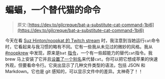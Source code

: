 # 蝙蝠，一个替代猫的命令

> 原文:[https://dev.to/gilcreque/bat-a-substitute-cat-command-1bj6](https://dev.to/gilcreque/bat-a-substitute-cat-command-1bj6)

今天在看 [Suz Hinton/noopkat 的 Twitch stream](https://www.twitch.tv/videos/393424707) 时，我注意到当她运行`cat`命令时，它看起来与我习惯的略有不同。它有一些我从未见过的微妙的风格。我从 [#noopkrew](https://twitter.com/hashtag/noopkrew) 中发现，原来是`bat` [指令](https://dev.to/scottw/bat-57pg-temp-slug-2229370)，一个有一些超能力的替代`cat`指令。我 brew 马上安装了它并且[设置了一个别名](https://github.com/gilcreque/dotfiles/blob/e8e2a82d3633eb2c5f438e8bb4940cf0ee0868ee/.aliases#L4)来代替`cat`。你可以把它想成苹果的快速外观，但要看命令行。它突出显示了几种文件类型的语法，包括 JSON 和 Markdown。它也是 git 感知的，可以显示文件中的差异。太神奇了！！